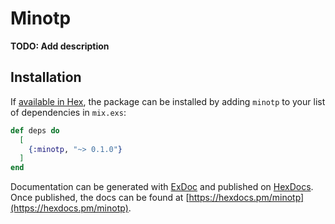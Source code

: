 # Minotp

**TODO: Add description**

## Installation

If [available in Hex](https://hex.pm/docs/publish), the package can be installed
by adding `minotp` to your list of dependencies in `mix.exs`:

```elixir
def deps do
  [
    {:minotp, "~> 0.1.0"}
  ]
end
```

Documentation can be generated with [ExDoc](https://github.com/elixir-lang/ex_doc)
and published on [HexDocs](https://hexdocs.pm). Once published, the docs can
be found at [https://hexdocs.pm/minotp](https://hexdocs.pm/minotp).

